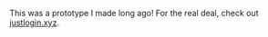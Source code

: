 This was a prototype I made long ago!  For the real deal, check out [justlogin.xyz](http://justlogin.xyz).

